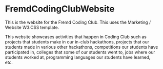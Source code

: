 # FremdCodingClubWebsite
This is the website for the Fremd Coding Club. This uses the Marketing / Website W3.CSS template.

This website showcases activities that happen in Coding Club such as projects that students make in our in-club hackathons, projects that our students made in various other hackathons, competitions our students have participated in, colleges that some of our students went to, jobs where our students worked at, programming languages our students have learned, etc.